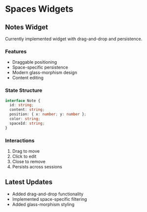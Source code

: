 # Spaces Widgets

## Notes Widget
Currently implemented widget with drag-and-drop and persistence.

### Features
- Draggable positioning
- Space-specific persistence
- Modern glass-morphism design
- Content editing

### State Structure
```typescript
interface Note {
  id: string;
  content: string;
  position: { x: number; y: number };
  color: string;
  spaceId: string;
}
```

### Interactions
1. Drag to move
2. Click to edit
3. Close to remove
4. Persists across sessions

## Latest Updates
- Added drag-and-drop functionality
- Implemented space-specific filtering
- Added glass-morphism styling